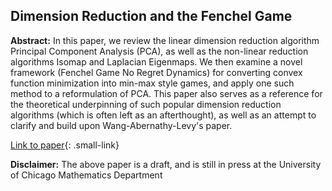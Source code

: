 ## Dimension Reduction and the Fenchel Game

**Abstract:** In this paper, we review the linear dimension reduction algorithm Principal Component Analysis (PCA), as well as the non-linear reduction algorithms Isomap and Laplacian Eigenmaps. We then examine a novel framework (Fenchel Game No Regret Dynamics) for converting convex function minimization into min-max style games, and apply one such method to a reformulation of PCA. This paper also serves as a reference for the theoretical underpinning of such popular dimension reduction algorithms (which is often left as an afterthought), as well as an attempt to clarify and build upon Wang-Abernathy-Levy's paper.

[Link to paper](/pdf/REU_draft.pdf){: .small-link}

**Disclaimer:** The above paper is a draft, and is still in press at the University of Chicago Mathematics Department


